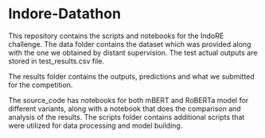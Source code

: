 # Indore-Datathon
 
This repository contains the scripts and notebooks for the IndoRE challenge. 
The data folder contains the dataset which was provided along with the one we obtained by distant supervision. The test actual outputs are stored in test_results.csv file.

The results folder contains the outputs, predictions and what we submitted for the competition.

The source_code has notebooks for both mBERT and RoBERTa model for different variants, along with a notebook that does the comparison and analysis of the results. The scripts folder contains additional scripts that were utilized for data processing and model building.